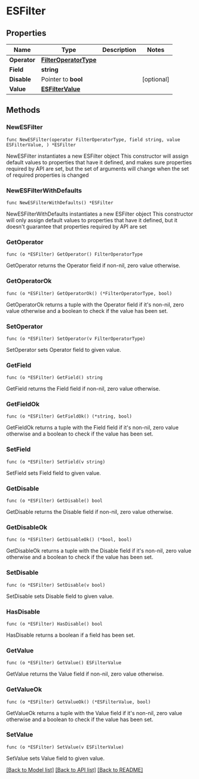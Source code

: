 # ESFilter

## Properties

Name | Type | Description | Notes
------------ | ------------- | ------------- | -------------
**Operator** | [**FilterOperatorType**](FilterOperatorType.md) |  | 
**Field** | **string** |  | 
**Disable** | Pointer to **bool** |  | [optional] 
**Value** | [**ESFilterValue**](ESFilterValue.md) |  | 

## Methods

### NewESFilter

`func NewESFilter(operator FilterOperatorType, field string, value ESFilterValue, ) *ESFilter`

NewESFilter instantiates a new ESFilter object
This constructor will assign default values to properties that have it defined,
and makes sure properties required by API are set, but the set of arguments
will change when the set of required properties is changed

### NewESFilterWithDefaults

`func NewESFilterWithDefaults() *ESFilter`

NewESFilterWithDefaults instantiates a new ESFilter object
This constructor will only assign default values to properties that have it defined,
but it doesn't guarantee that properties required by API are set

### GetOperator

`func (o *ESFilter) GetOperator() FilterOperatorType`

GetOperator returns the Operator field if non-nil, zero value otherwise.

### GetOperatorOk

`func (o *ESFilter) GetOperatorOk() (*FilterOperatorType, bool)`

GetOperatorOk returns a tuple with the Operator field if it's non-nil, zero value otherwise
and a boolean to check if the value has been set.

### SetOperator

`func (o *ESFilter) SetOperator(v FilterOperatorType)`

SetOperator sets Operator field to given value.


### GetField

`func (o *ESFilter) GetField() string`

GetField returns the Field field if non-nil, zero value otherwise.

### GetFieldOk

`func (o *ESFilter) GetFieldOk() (*string, bool)`

GetFieldOk returns a tuple with the Field field if it's non-nil, zero value otherwise
and a boolean to check if the value has been set.

### SetField

`func (o *ESFilter) SetField(v string)`

SetField sets Field field to given value.


### GetDisable

`func (o *ESFilter) GetDisable() bool`

GetDisable returns the Disable field if non-nil, zero value otherwise.

### GetDisableOk

`func (o *ESFilter) GetDisableOk() (*bool, bool)`

GetDisableOk returns a tuple with the Disable field if it's non-nil, zero value otherwise
and a boolean to check if the value has been set.

### SetDisable

`func (o *ESFilter) SetDisable(v bool)`

SetDisable sets Disable field to given value.

### HasDisable

`func (o *ESFilter) HasDisable() bool`

HasDisable returns a boolean if a field has been set.

### GetValue

`func (o *ESFilter) GetValue() ESFilterValue`

GetValue returns the Value field if non-nil, zero value otherwise.

### GetValueOk

`func (o *ESFilter) GetValueOk() (*ESFilterValue, bool)`

GetValueOk returns a tuple with the Value field if it's non-nil, zero value otherwise
and a boolean to check if the value has been set.

### SetValue

`func (o *ESFilter) SetValue(v ESFilterValue)`

SetValue sets Value field to given value.



[[Back to Model list]](../README.md#documentation-for-models) [[Back to API list]](../README.md#documentation-for-api-endpoints) [[Back to README]](../README.md)


